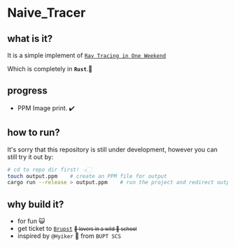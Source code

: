 # Naive_Tracer
## what is it?
It is a simple implement of [`Ray Tracing in One Weekend`](https://raytracing.github.io/books/RayTracingInOneWeekend.html)

Which is completely in **`Rust`**.🦀️
## progress
- PPM Image print. ✔️️
## how to run?
It's sorry that this repository is still under development, however you can still try it out by:

```bash
# cd to repo dir first! 👈🏻️
touch output.ppm    # create an PPM file for output
cargo run --release > output.ppm    # run the project and redirect output to output.ppm
```
## why build it?
- for fun 😺️
- get ticket to [`Brupst`](https://github.com/brupst) <small><del>🦀️ lovers in a wild 🐓️ school</del></small>
- inspired by `@Hyiker` 🐔️ from `BUPT SCS`
